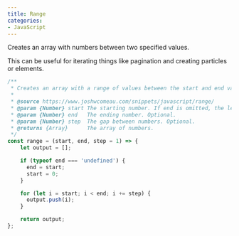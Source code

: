 ```yaml
---
title: Range
categories:
- JavaScript
---
```

Creates an array with numbers between two specified values.

This can be useful for iterating things like pagination and creating particles or elements.

```js
/**
 * Creates an array with a range of values between the start and end values.
 * 
 * @source https://www.joshwcomeau.com/snippets/javascript/range/
 * @param {Number} start The starting number. If end is omitted, the length of the array.
 * @param {Number} end   The ending number. Optional.
 * @param {Number} step  The gap between numbers. Optional.
 * @returns {Array}      The array of numbers.
 */
const range = (start, end, step = 1) => {
    let output = [];

    if (typeof end === 'undefined') {
      end = start;
      start = 0;
    }

    for (let i = start; i < end; i += step) {
      output.push(i);
    }

    return output;
};
```